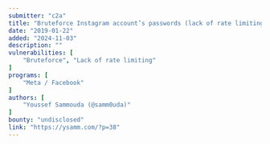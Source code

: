 ```yaml
---
submitter: "c2a"
title: "Bruteforce Instagram account’s passwords (lack of rate limiting protection)."
date: "2019-01-22"
added: "2024-11-03"
description: ""
vulnerabilities: [
    "Bruteforce", "Lack of rate limiting"
]
programs: [
    "Meta / Facebook"
]
authors: [
    "Youssef Sammouda (@samm0uda)"
]
bounty: "undisclosed"
link: "https://ysamm.com/?p=38"
---
```




